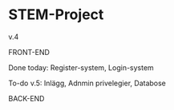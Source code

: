 # STEM-Project

v.4

FRONT-END

Done today: Register-system, Login-system 

To-do v.5: Inlägg, Adnmin privelegier, Databose





BACK-END
